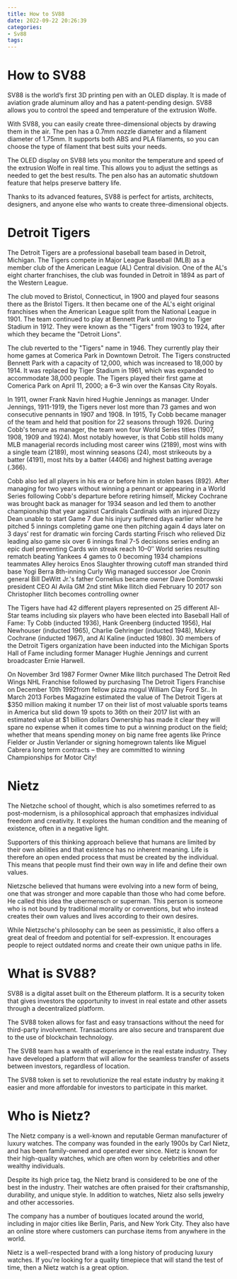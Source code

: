 ```yaml
---
title: How to SV88 
date: 2022-09-22 20:26:39
categories:
- Sv88
tags:
---
```



#  How to SV88 

SV88 is the world’s first 3D printing pen with an OLED display. It is made of aviation grade aluminum alloy and has a patent-pending design. SV88 allows you to control the speed and temperature of the extrusion Wolfe.

With SV88, you can easily create three-dimensional objects by drawing them in the air. The pen has a 0.7mm nozzle diameter and a filament diameter of 1.75mm. It supports both ABS and PLA filaments, so you can choose the type of filament that best suits your needs.

The OLED display on SV88 lets you monitor the temperature and speed of the extrusion Wolfe in real time. This allows you to adjust the settings as needed to get the best results. The pen also has an automatic shutdown feature that helps preserve battery life.

Thanks to its advanced features, SV88 is perfect for artists, architects, designers, and anyone else who wants to create three-dimensional objects.

#  Detroit Tigers 

The Detroit Tigers are a professional baseball team based in Detroit, Michigan. The Tigers compete in Major League Baseball (MLB) as a member club of the American League (AL) Central division. One of the AL's eight charter franchises, the club was founded in Detroit in 1894 as part of the Western League.

The club moved to Bristol, Connecticut, in 1900 and played four seasons there as the Bristol Tigers. It then became one of the AL's eight original franchises when the American League split from the National League in 1901. The team continued to play at Bennett Park until moving to Tiger Stadium in 1912. They were known as the "Tigers" from 1903 to 1924, after which they became the "Detroit Lions". 

The club reverted to the "Tigers" name in 1946. They currently play their home games at Comerica Park in Downtown Detroit. The Tigers constructed Bennett Park with a capacity of 12,000, which was increased to 18,000 by 1914. It was replaced by Tiger Stadium in 1961, which was expanded to accommodate 38,000 people. The Tigers played their first game at Comerica Park on April 11, 2000; a 6–3 win over the Kansas City Royals.

In 1911, owner Frank Navin hired Hughie Jennings as manager. Under Jennings, 1911-1919, the Tigers never lost more than 73 games and won consecutive pennants in 1907 and 1908. In 1915, Ty Cobb became manager of the team and held that position for 22 seasons through 1926. During Cobb's tenure as manager, the team won four World Series titles (1907, 1908, 1909 and 1924). Most notably however, is that Cobb still holds many MLB managerial records including most career wins (2189), most wins with a single team (2189), most winning seasons (24), most strikeouts by a batter (4191), most hits by a batter (4406) and highest batting average (.366). 

Cobb also led all players in his era or before him in stolen bases (892). After managing for two years without winning a pennant or appearing in a World Series following Cobb's departure before retiring himself, Mickey Cochrane was brought back as manager for 1934 season and led them to another championship that year against Cardinals Cardinals with an injured Dizzy Dean unable to start Game 7 due his injury suffered days earlier where he pitched 5 innings completing game one then pitching again 4 days later on 3 days’ rest for dramatic win forcing Cards starting Frisch who relieved Diz leading also game six over 6 innings final 7-5 decisions series ending an epic duel preventing Cards win streak reach 10–0′′ World series resulting rematch beating Yankees 4 games to 0 becoming 1934 champions teammates Alley heroics Enos Slaughter throwing cutoff man stranded third base Yogi Berra 8th-inning Curly Wig managed successor Joe Cronin general Bill DeWitt Jr.'s father Cornelius became owner Dave Dombrowski president CEO Al Avila GM 2nd stint Mike Ilitch died February 10 2017 son Christopher Ilitch becomes controlling owner 

The Tigers have had 42 different players represented on 25 different All-Star teams including six players who have been elected into Baseball Hall of Fame: Ty Cobb (inducted 1936), Hank Greenberg (inducted 1956), Hal Newhouser (inducted 1965), Charlie Gehringer (inducted 1948), Mickey Cochrane (inducted 1967), and Al Kaline (inducted 1980). 30 members of the Detroit Tigers organization have been inducted into the Michigan Sports Hall of Fame including former Manager Hughie Jennings and current broadcaster Ernie Harwell. 

On November 3rd 1987 Former Owner Mike Ilitch purchased The Detroit Red Wings NHL Franchise followed by purchasing The Detroit Tigers Franchise on December 10th 1992from fellow pizza mogul William Clay Ford Sr.. In March 2013 Forbes Magazine estimated the value of The Detroit Tigers at $350 million making it number 17 on their list of most valuable sports teams in America but slid down 19 spots to 36th on their 2017 list with an estimated value at $1 billion dollars 
Ownership has made it clear they will spare no expense when it comes time to put a winning product on the field; whether that means spending money on big name free agents like Prince Fielder or Justin Verlander or signing homegrown talents like Miguel Cabrera long term contracts – they are committed to winning Championships for Motor City!

#  Nietz 

The Nietzche school of thought, which is also sometimes referred to as post-modernism, is a philosophical approach that emphasizes individual freedom and creativity. It explores the human condition and the meaning of existence, often in a negative light.

Supporters of this thinking approach believe that humans are limited by their own abilities and that existence has no inherent meaning. Life is therefore an open ended process that must be created by the individual. This means that people must find their own way in life and define their own values.

Nietzsche believed that humans were evolving into a new form of being, one that was stronger and more capable than those who had come before. He called this idea the ubermensch or superman. This person is someone who is not bound by traditional morality or conventions, but who instead creates their own values and lives according to their own desires.

While Nietzsche's philosophy can be seen as pessimistic, it also offers a great deal of freedom and potential for self-expression. It encourages people to reject outdated norms and create their own unique paths in life.

#  What is SV88? 

SV88 is a digital asset built on the Ethereum platform. It is a security token that gives investors the opportunity to invest in real estate and other assets through a decentralized platform.

The SV88 token allows for fast and easy transactions without the need for third-party involvement. Transactions are also secure and transparent due to the use of blockchain technology. 

The SV88 team has a wealth of experience in the real estate industry. They have developed a platform that will allow for the seamless transfer of assets between investors, regardless of location. 

The SV88 token is set to revolutionize the real estate industry by making it easier and more affordable for investors to participate in this market.

#  Who is Nietz?

The Nietz company is a well-known and reputable German manufacturer of luxury watches. The company was founded in the early 1900s by Carl Nietz, and has been family-owned and operated ever since. Nietz is known for their high-quality watches, which are often worn by celebrities and other wealthy individuals.

Despite its high price tag, the Nietz brand is considered to be one of the best in the industry. Their watches are often praised for their craftsmanship, durability, and unique style. In addition to watches, Nietz also sells jewelry and other accessories.

The company has a number of boutiques located around the world, including in major cities like Berlin, Paris, and New York City. They also have an online store where customers can purchase items from anywhere in the world.

Nietz is a well-respected brand with a long history of producing luxury watches. If you're looking for a quality timepiece that will stand the test of time, then a Nietz watch is a great option.